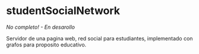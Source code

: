 studentSocialNetwork
====================

*No completo! - En desarollo*

Servidor de una pagina web, red social para estudiantes, implementado con grafos para proposito educativo.
